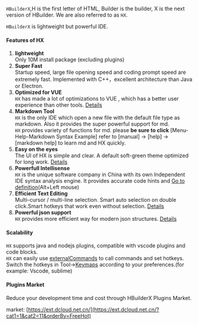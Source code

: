 `HBuilderX`,H is the first letter of HTML, Builder is the builder, X is the next version of HBuilder. We are also referred to as `HX`.

`HBuilderX` is lightweight but powerful IDE.

#### Features of HX
1. **lightweight**
<br/>Only 10M install package (excluding plugins)
2. **Super Fast**
<br/>Startup speed, large file opening speed and coding prompt speed are extremely fast. Implemented with C++，excellent architecture than Java or Electron.
3. **Optimized for VUE**
<br/>`HX` has made a lot of optimizations to VUE , which has a better user experience than other tools.
	[Details](/Tutorial/Language/vue)
4. **Markdown Tool**
<br/>`HX` is the only IDE which open a new file with the default file type as markdown. Also it provides the super powerful support for md. 
<br/>`HX` provides variety of functions for md. please **be sure to click** [Menu-Help-Markdown Syntax Example] refer to [manual] -> [help] -> [markdown help] to learn md and HX quickly.
5. **Easy on the eyes**
<br/>The UI of HX is simple and clear. A default soft-green theme optimized for long work. [Details](/Tutorial/Other/health)
6. **Powerfull Intellisense**
<br/>`HX` is the unique software company in China with its own Independent IDE syntax analysis engine. It provides accurate code hints and [Go to definition](/Tutorial/UserGuide/goto)(Alt+Left mouse)
7. **Efficient Text Editing**
<br/>Multi-cursor / multi-line selection. Smart auto selection on double click.Smart hotkeys that work even without selection. [Details](/Tutorial/UserGuide/selection)
8. **Powerful json support**
<br/>`HX` provides more efficient way for modern json structures. [Details](/Tutorial/Language/json)


#### Scalability
`HX` supports java and nodejs plugins, compatible with vscode plugins and code blocks.<br/>
`HX` can easily use [externalCommands](/Tutorial/UserGuide/externalCommands) to call commands and set hotkeys.<br/>
Switch the hotkeys in Tool->[Keymaps](/Tutorial/keybindings) according to your preferences.(for example: Vscode, sublime)

#### Plugins Market

Reduce your development time and cost through HBuilderX Plugins Market.

market: [https://ext.dcloud.net.cn/](https://ext.dcloud.net.cn/?cat1=1&cat2=11&orderBy=FreeHot)

